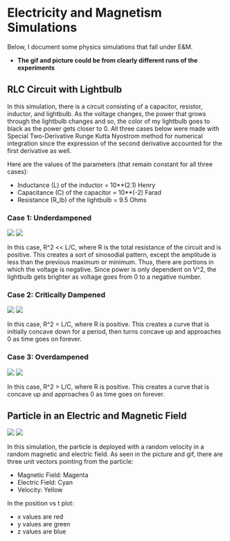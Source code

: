 # Electricity and Magnetism Simulations

Below, I document some physics simulations that fall under E&M.

* **The gif and picture could be from clearly different runs of the experiments**

## RLC Circuit with Lightbulb

In this simulation, there is a circuit consisting of a capacitor, resistor, inductor, and lightbulb. As the voltage changes, the power that grows through the lightbulb changes and so, the color of my lightbulb goes to black as the power gets closer to 0. All three cases below were made with Special Two-Derivative Runge Kutta Nyostrom method for numerical integration since the expression of the second derivative accounted for the first derivative as well. 

Here are the values of the parameters (that remain constant for all three cases):
- Inductance (L) of the inductor = 10**(2.1) Henry
- Capacitance (C) of the capacitor = 10**(-2) Farad
- Resistance (R_lb) of the lightbulb = 9.5 Ohms

### Case 1: Underdampened

![](https://media.giphy.com/media/20LEonxJEZyekDBM80/giphy.gif)
![](https://i.imgur.com/UggKlYe.png)

In this case, R^2 << L/C, where R is the total resistance of the circuit and is positive. This creates a sort of sinosodial pattern, except the amplitude is less than the previous maximum or minimum. Thus, there are portions in which the voltage is negative. Since power is only dependent on V^2, the lightbulb gets brighter as voltage goes from 0 to a negative number. 

### Case 2: Critically Dampened

![](https://media.giphy.com/media/esACsmXkOQh25t542e/giphy.gif)
![](https://i.imgur.com/Ak67uha.png)

In this case, R^2 = L/C, where R is positive. This creates a curve that is initially concave down for a period, then turns concave up and approaches 0 as time goes on forever.

### Case 3: Overdampened

![](https://media.giphy.com/media/oRQLuk2dOmB6MPtuzC/giphy.gif)
![](https://i.imgur.com/ZbxRrFL.png)

In this case, R^2 > L/C, where R is positive. This creates a curve that is concave up and approaches 0 as time goes on forever.

## Particle in an Electric and Magnetic Field

![](https://media.giphy.com/media/AvdIScvatXOtjdP0jW/giphy.gif)
![](https://i.imgur.com/3I5V6Fw.png)

In this simulation, the particle is deployed with a random velocity in a random magnetic and electric field. As seen in the picture and gif, there are three unit vectors pointing from the particle:
- Magnetic Field: Magenta
- Electric Field: Cyan
- Velocity: Yellow

In the position vs t plot:
- x values are red
- y values are green
- z values are blue